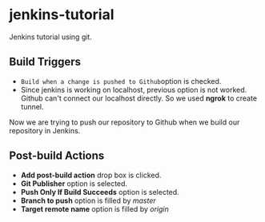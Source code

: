 # jenkins-tutorial
Jenkins tutorial using git.

## Build Triggers
- `Build when a change is pushed to Github`option is checked.
- Since jenkins is working on localhost, previous option is not worked. Github can't connect our localhost directly. So we used **ngrok** to create tunnel.


Now we are trying to push our repository to Github when we build our repository in Jenkins.
## Post-build Actions
- **Add post-build action** drop box is clicked.
- **Git Publisher** option is selected.
- **Push Only If Build Succeeds** option is selected.
- **Branch to push** option is filled by *master*
- **Target remote name** option is filled by *origin*
